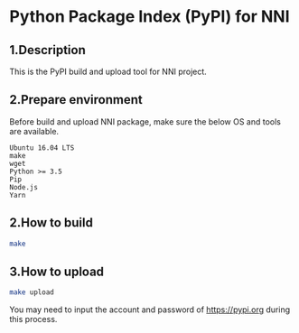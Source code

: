 # Python Package Index (PyPI) for NNI

## 1.Description

This is the PyPI build and upload tool for NNI project.

## 2.Prepare environment

Before build and upload NNI package, make sure the below OS and tools are available.

    Ubuntu 16.04 LTS
    make
    wget
    Python >= 3.5
    Pip
    Node.js
    Yarn
    

## 2.How to build

```bash
make
```

## 3.How to upload

```bash
make upload
```

You may need to input the account and password of https://pypi.org during this process.